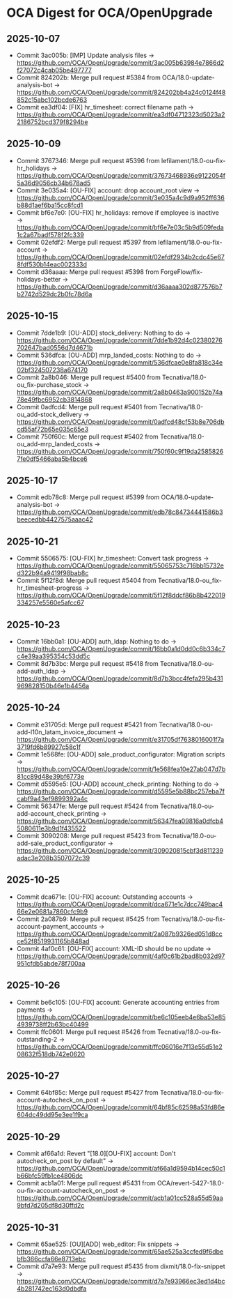 # OCA Digest for OCA/OpenUpgrade

## 2025-10-07

- Commit 3ac005b: [IMP] Update analysis files → https://github.com/OCA/OpenUpgrade/commit/3ac005b63984e7866d2f27072c4cab05be497777
- Commit 824202b: Merge pull request #5384 from OCA/18.0-update-analysis-bot → https://github.com/OCA/OpenUpgrade/commit/824202bb4a24c0124f48852c15abc102bcde6763
- Commit ea3df04: [FIX] hr_timesheet: correct filename path → https://github.com/OCA/OpenUpgrade/commit/ea3df04712323d5023a22186752bcd379f8294be

## 2025-10-09

- Commit 3767346: Merge pull request #5396 from lefilament/18.0-ou-fix-hr_holidays → https://github.com/OCA/OpenUpgrade/commit/37673468936e9122054f5a36d9056cb34b678ad5
- Commit 3e035a4: [OU-FIX] account: drop account_root view → https://github.com/OCA/OpenUpgrade/commit/3e035a4c9d9a952ff636b88d1aef6ba15cc8fcd1
- Commit bf6e7e0: [OU-FIX] hr_holidays: remove if employee is inactive → https://github.com/OCA/OpenUpgrade/commit/bf6e7e03c5b9d509feda1c2a67badf578f2fc339
- Commit 02efdf2: Merge pull request #5397 from lefilament/18.0-ou-fix-account → https://github.com/OCA/OpenUpgrade/commit/02efdf2934b2cdc45e678fdf530b14eac002333d
- Commit d36aaaa: Merge pull request #5398 from ForgeFlow/fix-holidays-better → https://github.com/OCA/OpenUpgrade/commit/d36aaaa302d877576b7b2742d529dc2b0fc78d6a

## 2025-10-15

- Commit 7dde1b9: [OU-ADD] stock_delivery: Nothing to do → https://github.com/OCA/OpenUpgrade/commit/7dde1b92d4c02380276702647bad0556d7d4671b
- Commit 536dfca: [OU-ADD] mrp_landed_costs: Nothing to do → https://github.com/OCA/OpenUpgrade/commit/536dfcae0e8fa818c34e02bf324507238a674170
- Commit 2a8b046: Merge pull request #5400 from Tecnativa/18.0-ou_fix-purchase_stock → https://github.com/OCA/OpenUpgrade/commit/2a8b0463a900152b74a78e49fbc6952cb3814868
- Commit 0adfcd4: Merge pull request #5401 from Tecnativa/18.0-ou_add-stock_delivery → https://github.com/OCA/OpenUpgrade/commit/0adfcd48cf53b8e706dbcd55af72b65e035c65e3
- Commit 750f60c: Merge pull request #5402 from Tecnativa/18.0-ou_add-mrp_landed_costs → https://github.com/OCA/OpenUpgrade/commit/750f60c9f19da25858267fe0df5466aba5b4bce6

## 2025-10-17

- Commit edb78c8: Merge pull request #5399 from OCA/18.0-update-analysis-bot → https://github.com/OCA/OpenUpgrade/commit/edb78c84734441586b3beecedbb4427575aaac42

## 2025-10-21

- Commit 5506575: [OU-FIX] hr_timesheet: Convert task progress → https://github.com/OCA/OpenUpgrade/commit/55065753c716bb15732ed322b94a9419f98bab8c
- Commit 5f12f8d: Merge pull request #5404 from Tecnativa/18.0-ou_fix-hr_timesheet-progress → https://github.com/OCA/OpenUpgrade/commit/5f12f8ddcf86b8b422019334257e5560e5afcc67

## 2025-10-23

- Commit 16bb0a1: [OU-ADD] auth_ldap: Nothing to do → https://github.com/OCA/OpenUpgrade/commit/16bb0a1d0dd0c6b334c7c4e39aa395354c53dd5c
- Commit 8d7b3bc: Merge pull request #5418 from Tecnativa/18.0-ou-add-auth_ldap → https://github.com/OCA/OpenUpgrade/commit/8d7b3bcc4fefa295b431969828150b46e1b4456a

## 2025-10-24

- Commit e31705d: Merge pull request #5421 from Tecnativa/18.0-ou-add-l10n_latam_invoice_document → https://github.com/OCA/OpenUpgrade/commit/e31705df7638016001f7a3719fd6b89927c58c1f
- Commit 1e568fe: [OU-ADD] sale_product_configurator: Migration scripts → https://github.com/OCA/OpenUpgrade/commit/1e568fea10e27ab047d7b81cc89d48e39bf6773e
- Commit d5595e5: [OU-ADD] account_check_printing: Nothing to do → https://github.com/OCA/OpenUpgrade/commit/d5595e5b88bc257eba7fcabf9a43ef9899392a4c
- Commit 56347fe: Merge pull request #5424 from Tecnativa/18.0-ou-add-account_check_printing → https://github.com/OCA/OpenUpgrade/commit/56347fea09816a0dfcb45080611e3b9d1f435522
- Commit 3090208: Merge pull request #5423 from Tecnativa/18.0-ou-add-sale_product_configurator → https://github.com/OCA/OpenUpgrade/commit/309020815cbf3d811239adac3e208b3507072c39

## 2025-10-25

- Commit dca671e: [OU-FIX] account: Outstanding accounts → https://github.com/OCA/OpenUpgrade/commit/dca671e1c7dcc749bac466e2e0681a7860cfc9b9
- Commit 2a087b9: Merge pull request #5425 from Tecnativa/18.0-ou-fix-account-payment_accounts → https://github.com/OCA/OpenUpgrade/commit/2a087b9326ed051d8ccce52f8519931165b848ad
- Commit 4af0c61: [OU-FIX] account: XML-ID should be no update → https://github.com/OCA/OpenUpgrade/commit/4af0c61b2bad8b032d97951cfdb5abde78f700aa

## 2025-10-26

- Commit be6c105: [OU-FIX] account: Generate accounting entries from payments → https://github.com/OCA/OpenUpgrade/commit/be6c105eeb4e6ba53e854939738ff2b63bc40499
- Commit ffc0601: Merge pull request #5426 from Tecnativa/18.0-ou-fix-outstanding-2 → https://github.com/OCA/OpenUpgrade/commit/ffc06016e7f13e55d51e208632f518db742e0620

## 2025-10-27

- Commit 64bf85c: Merge pull request #5427 from Tecnativa/18.0-ou-fix-account-autocheck_on_post → https://github.com/OCA/OpenUpgrade/commit/64bf85c62598a53fd86e604dc49dd95e3ee1f9ca

## 2025-10-29

- Commit af66a1d: Revert "[18.0][OU-FIX] account: Don't autocheck_on_post by default" → https://github.com/OCA/OpenUpgrade/commit/af66a1d9594b14cec50c1b66bfc59fb1ce4806dc
- Commit acb1a01: Merge pull request #5431 from OCA/revert-5427-18.0-ou-fix-account-autocheck_on_post → https://github.com/OCA/OpenUpgrade/commit/acb1a01cc528a55d59aa9bfd7d205df8d30ffd2c

## 2025-10-31

- Commit 65ae525: [OU][ADD] web_editor: Fix snippets → https://github.com/OCA/OpenUpgrade/commit/65ae525a3ccfed9f6dbebfb366ccfa66e8713ebc
- Commit d7a7e93: Merge pull request #5435 from dixmit/18.0-fix-snippet → https://github.com/OCA/OpenUpgrade/commit/d7a7e93966ec3ed1d4bc4b281742ec163d0dbdfa

